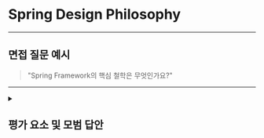 # Spring Design Philosophy

---

## 면접 질문 예시

> "Spring Framework의 핵심 철학은 무엇인가요?"

---

<details>
  <summary><h2> 평가 요소 및 모범 답안</h2></summary>

  ### 1. Spring의 등장배경 및 핵심 철학 이해
  - 포함내용
    * Java EE(EJB)의 문제점
      - 무거운 컨테이너
      - 테스트 어려움
      - 복잡한 설정(XML 중심)
      - 비즈니스 로직보다 인프라 코드에 집중
    * Spring 핵심 철학
      - 필요한 기능만 사용하는 경량 컨테이너 사용
      - 순수한 자바 객체(POJO) 사용 -> 유지보수 및 테스트 용이
      - XML, Java Config, 어노테이션 기반 등 다양한 설정 방법 지원

  ### 2. Spring의 기술적 특징 이해
  - 포함내용
    * 제어의 역전(IoC) / 의존성 주입(DI) : 객체 간 의존성을 개발자가 아닌 스프링 컨테이너가 주입 -> 모듈 간 결합도를 낮추고 테스트가 쉬운 구조 만듬
    * 관점 지향 프로그래밍(AOP) : 보안, 로깅, 트랜잭션 등 공통 기능을 핵심 로직과 분리할 수 있음 -> 관심사의 분리를 통해 비즈니스 로직에만 집중 가능
    * 휴대 가능한 서비스 추상화(PSA) : 다양한 기술 스택(데이터, 트랜잭션, 메시징)에 대한 일관된 추상화를 제공 -> 구현 기술이 변경되도 비즈니스 로직에 영향을 주지 않음
  
  ### 3.모범 답안 예시
    
      "Spring Framework의 핵심 철학은 POJO 기반 개발, 경량 컨테이너 제공, 유연한 설정 방식을 통해 개발자의 생산성과 테스트 용이성, 유지보수성을 높이는 것입니다.
이를 통해 Spring은 복잡하고 무거운 EJB 기반의 Java EE의 한계를 극복하고, 단순하고 유연한 엔터프라이즈 애플리케이션 개발 환경을 제공합니다.
이를 가능하게 하는 핵심 기술로는 제어의 역전(IoC)과 의존성 주입(DI), 관점 지향 프로그래밍(AOP), 그리고 휴대 가능한 서비스 추상화(PSA)가 있습니다."
